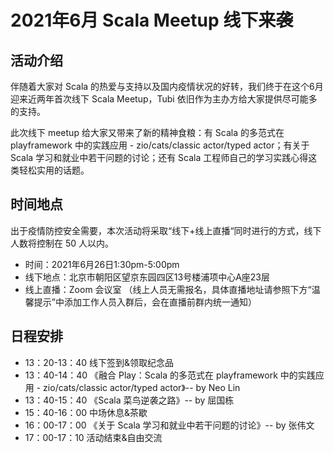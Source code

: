 # 2021年6月 Scala Meetup 线下来袭
## 活动介绍
伴随着大家对 Scala 的热爱与支持以及国内疫情状况的好转，我们终于在这个6月迎来近两年首次线下 Scala Meetup，Tubi 依旧作为主办方给大家提供尽可能多的支持。

此次线下 meetup 给大家又带来了新的精神食粮：有 Scala 的多范式在 playframework 中的实践应用 - zio/cats/classic actor/typed actor；有关于 Scala 学习和就业中若干问题的讨论；还有 Scala 工程师自己的学习实践心得这类轻松实用的话题。

## 时间地点
出于疫情防控安全需要，本次活动将采取“线下+线上直播“同时进行的方式，线下人数将控制在 50 人以内。

+ 时间：2021年6月26日1:30pm-5:00pm
+ 线下地点：北京市朝阳区望京东园四区13号楼浦项中心A座23层
+ 线上直播：Zoom 会议室 （线上人员无需报名，具体直播地址请参照下方“温馨提示”中添加工作人员入群后，会在直播前群内统一通知）

## 日程安排

+ 13：20-13：40 线下签到&领取纪念品
+ 13：40-14：40 《融合 Play：Scala 的多范式在 playframework 中的实践应用 - zio/cats/classic actor/typed actor》-- by Neo Lin
+ 13：40-15：40 《Scala 菜鸟逆袭之路》-- by 屈国栋
+ 15：40-16：00 中场休息&茶歇
+ 16：00-17：00 《关于 Scala 学习和就业中若干问题的讨论》-- by 张伟文
+ 17：00-17：10 活动结束&自由交流

